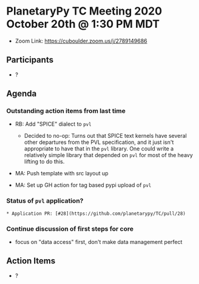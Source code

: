 # PlanetaryPy TC Meeting 2020 October 20th @ 1:30 PM MDT

* Zoom Link: https://cuboulder.zoom.us/j/2789149686

## Participants

* ?

## Agenda

### Outstanding action items from last time

* RB: Add "SPICE" dialect to `pvl`
    - Decided to no-op: Turns out that SPICE text kernels have several
	  other departures from the PVL specification, and it just isn't 
      appropriate to have that in the `pvl` library.  One could write a
      relatively simple library that depended on `pvl` for most of the heavy
      lifting to do this.

* MA: Push template with src layout up
* MA: Set up GH action for tag based pypi upload of `pvl`

### Status of `pvl` application?
	* Application PR: [#28](https://github.com/planetarypy/TC/pull/28)

### Continue discussion of first steps for core
* focus on "data access" first, don't make data management perfect

## Action Items

* ?


